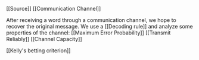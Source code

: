[[Source]]
[[Communication Channel]]

After receiving a word through 
a communication channel, 
we hope to recover the original message. 
We use a [[Decoding rule]] 
and analyze some properties of the channel:
[[Maximum Error Probability]]
[[Transmit Reliably]]
[[Channel Capacity]]

[[Kelly's betting criterion]]